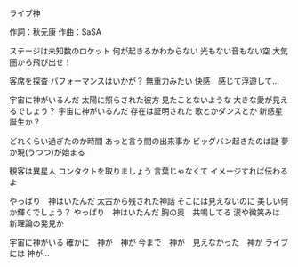 ライブ神

作詞：秋元康
作曲：SaSA

ステージは未知数のロケット
何が起きるかわからない
光もない音もない空
大気圏から飛び出せ！

客席を探査
パフォーマンスはいかが？
無重力みたい
快感　感じて浮遊して…

宇宙に神がいるんだ
太陽に照らされた彼方
見たことないような
大きな愛が見えるでしょう？
宇宙に神がいるんだ
存在は証明された
歌とかダンスとか
新惑星　誕生か？

どれくらい過ぎたのか時間
あっと言う間の出来事か
ビッグバン起きたのは謎
夢か現(うつつ)が始まる

観客は異星人
コンタクトを取りましょう
言葉じゃなくて
イメージすれば伝わるよ

やっぱり　神はいたんだ
太古から残された神話
そこには見えないのに
美しい何か輝くでしょう？
やっぱり　神はいたんだ
胸の奥　共鳴してる
涙や微笑みは
新理論の発見か

宇宙に神がいる
確かに　神が　神が
今まで　神が　見えなかった　神が
ライブには
神が…